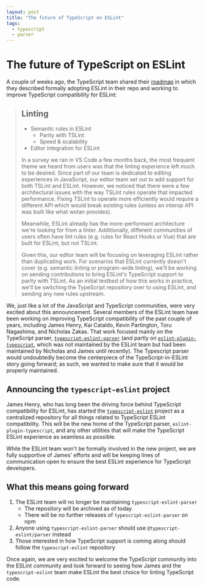 ```yaml
---
layout: post
title: "The future of TypeScript on ESLint"
tags:
  - typescript
  - parser
---
```

# The future of TypeScript on ESLint

A couple of weeks ago, the TypeScript team shared their [roadmap](https://github.com/Microsoft/TypeScript/issues/29288) in which they described formally adopting ESLint in their repo and working to improve TypeScript compatibility for ESLint:

> ## Linting
>
> * Semantic rules in ESLint
>     * Parity with TSLint
>     * Speed & scalability
> * Editor integration for ESLint
>
>In a survey we ran in VS Code a few months back, the most frequent theme we heard from users was that the linting experience left much to be desired. Since part of our team is dedicated to editing experiences in JavaScript, our editor team set out to add support for both TSLint and ESLint. However, we noticed that there were a few architectural issues with the way TSLint rules operate that impacted performance. Fixing TSLint to operate more efficiently would require a different API which would break existing rules (unless an interop API was built like what wotan provides).
>
>Meanwhile, ESLint already has the more-performant architecture we're looking for from a linter. Additionally, different communities of users often have lint rules (e.g. rules for React Hooks or Vue) that are built for ESLint, but not TSLint.
>
>Given this, our editor team will be focusing on leveraging ESLint rather than duplicating work. For scenarios that ESLint currently doesn't cover (e.g. semantic linting or program-wide linting), we'll be working on sending contributions to bring ESLint's TypeScript support to parity with TSLint. As an initial testbed of how this works in practice, we'll be switching the TypeScript repository over to using ESLint, and sending any new rules upstream.

We, just like a lot of the JavaScript and TypeScript communities, were very excited about this announcement. Several members of the ESLint team have been working on improving TypeScript compatibility of the past couple of years, including James Henry, Kai Cataldo, Kevin Partington, Toru Nagashima, and Nicholas Zakas. That work focused mainly on the TypeScript parser, [`typescript-eslint-parser`](https://github.com/eslint/typescript-eslint-parser) (and partly on [`eslint-plugin-typescript`](https://github.com/bradzacher/eslint-plugin-typescript), which was not maintained by the ESLint team but had been maintained by Nicholas and James until recently). The Typescript parser would undoubtedly become the centerpiece of the TypeScript-in-ESLint story going forward; as such, we wanted to make sure that it would be properly maintained.

## Announcing the `typescript-eslint` project

James Henry, who has long been the driving force behind TypeScript compatibility for ESLint, has started the [`typescript-eslint`](https://github.com/typescript-eslint/typescript-eslint) project as a centralized repository for all things related to TypeScript ESLint compatibility. This will be the new home of the TypeScript parser, `eslint-plugin-typescript`, and any other utilities that will make the TypeScript ESLint experience as seamless as possible.

While the ESLint team won't be formally involved in the new project, we are fully supportive of James' efforts and will be keeping lines of communication open to ensure the best ESLint experience for TypeScript developers.

## What this means going forward

1. The ESLint team will no longer be maintaining `typescript-eslint-parser`
    * The repository will be archived as of today
    * There will be no further releases of `typescript-eslint-parser` on npm
2. Anyone using `typescript-eslint-parser` should use `@typescript-eslint/parser` instead
3. Those interested in how TypeScript support is coming along should follow the `typescript-eslint` repository

Once again, we are very excited to welcome the TypeScript community into the ESLint community and look forward to seeing how James and the `typescript-eslint` team make ESLint the best choice for linting TypeScript code.
